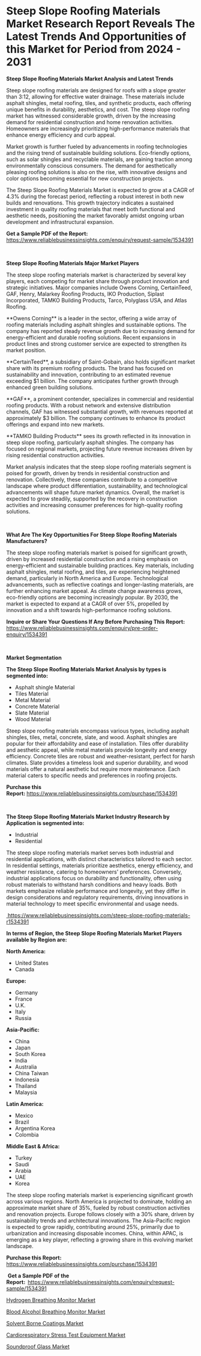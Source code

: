 <p><h1>Steep Slope Roofing Materials Market Research Report Reveals The Latest Trends And Opportunities of this Market for Period from 2024 - 2031</h1></p><p><strong>Steep Slope Roofing Materials Market Analysis and Latest Trends</strong></p>
<p><p>Steep slope roofing materials are designed for roofs with a slope greater than 3:12, allowing for effective water drainage. These materials include asphalt shingles, metal roofing, tiles, and synthetic products, each offering unique benefits in durability, aesthetics, and cost. The steep slope roofing market has witnessed considerable growth, driven by the increasing demand for residential construction and home renovation activities. Homeowners are increasingly prioritizing high-performance materials that enhance energy efficiency and curb appeal.</p><p>Market growth is further fueled by advancements in roofing technologies and the rising trend of sustainable building solutions. Eco-friendly options, such as solar shingles and recyclable materials, are gaining traction among environmentally conscious consumers. The demand for aesthetically pleasing roofing solutions is also on the rise, with innovative designs and color options becoming essential for new construction projects.</p><p>The Steep Slope Roofing Materials Market is expected to grow at a CAGR of 4.3% during the forecast period, reflecting a robust interest in both new builds and renovations. This growth trajectory indicates a sustained investment in quality roofing materials that meet both functional and aesthetic needs, positioning the market favorably amidst ongoing urban development and infrastructural expansion.</p></p>
<p><strong>Get a Sample PDF of the Report:&nbsp;</strong> <a href="https://www.reliablebusinessinsights.com/enquiry/request-sample/1534391?utm_campaign=102&utm_medium=2&utm_source=Github&utm_content=ia&utm_term=09112024&utm_id=steep-slope-roofing-materials">https://www.reliablebusinessinsights.com/enquiry/request-sample/1534391</a></p>
<p>&nbsp;</p>
<p><strong>Steep Slope Roofing Materials Major Market Players</strong></p>
<p><p>The steep slope roofing materials market is characterized by several key players, each competing for market share through product innovation and strategic initiatives. Major companies include Owens Corning, CertainTeed, GAF, Henry, Malarkey Roofing Products, IKO Production, Siplast Incorporated, TAMKO Building Products, Tarco, Polyglass USA, and Atlas Roofing.</p><p>**Owens Corning** is a leader in the sector, offering a wide array of roofing materials including asphalt shingles and sustainable options. The company has reported steady revenue growth due to increasing demand for energy-efficient and durable roofing solutions. Recent expansions in product lines and strong customer service are expected to strengthen its market position.</p><p>**CertainTeed**, a subsidiary of Saint-Gobain, also holds significant market share with its premium roofing products. The brand has focused on sustainability and innovation, contributing to an estimated revenue exceeding $1 billion. The company anticipates further growth through enhanced green building solutions.</p><p>**GAF**, a prominent contender, specializes in commercial and residential roofing products. With a robust network and extensive distribution channels, GAF has witnessed substantial growth, with revenues reported at approximately $3 billion. The company continues to enhance its product offerings and expand into new markets.</p><p>**TAMKO Building Products** sees its growth reflected in its innovation in steep slope roofing, particularly asphalt shingles. The company has focused on regional markets, projecting future revenue increases driven by rising residential construction activities.</p><p>Market analysis indicates that the steep slope roofing materials segment is poised for growth, driven by trends in residential construction and renovation. Collectively, these companies contribute to a competitive landscape where product differentiation, sustainability, and technological advancements will shape future market dynamics. Overall, the market is expected to grow steadily, supported by the recovery in construction activities and increasing consumer preferences for high-quality roofing solutions.</p></p>
<p>&nbsp;</p>
<p><strong>What Are The Key Opportunities For Steep Slope Roofing Materials Manufacturers?</strong></p>
<p><p>The steep slope roofing materials market is poised for significant growth, driven by increased residential construction and a rising emphasis on energy-efficient and sustainable building practices. Key materials, including asphalt shingles, metal roofing, and tiles, are experiencing heightened demand, particularly in North America and Europe. Technological advancements, such as reflective coatings and longer-lasting materials, are further enhancing market appeal. As climate change awareness grows, eco-friendly options are becoming increasingly popular. By 2030, the market is expected to expand at a CAGR of over 5%, propelled by innovation and a shift towards high-performance roofing solutions.</p></p>
<p><strong>Inquire or Share Your Questions If Any Before Purchasing This Report:</strong> <a href="https://www.reliablebusinessinsights.com/enquiry/pre-order-enquiry/1534391?utm_campaign=102&utm_medium=2&utm_source=Github&utm_content=ia&utm_term=09112024&utm_id=steep-slope-roofing-materials">https://www.reliablebusinessinsights.com/enquiry/pre-order-enquiry/1534391</a></p>
<p>&nbsp;</p>
<p><strong>Market Segmentation</strong></p>
<p><strong>The Steep Slope Roofing Materials Market Analysis by types is segmented into:</strong></p>
<p><ul><li>Asphalt shingle Material</li><li>Tiles Material</li><li>Metal Material</li><li>Concrete Material</li><li>Slate Material</li><li>Wood Material</li></ul></p>
<p><p>Steep slope roofing materials encompass various types, including asphalt shingles, tiles, metal, concrete, slate, and wood. Asphalt shingles are popular for their affordability and ease of installation. Tiles offer durability and aesthetic appeal, while metal materials provide longevity and energy efficiency. Concrete tiles are robust and weather-resistant, perfect for harsh climates. Slate provides a timeless look and superior durability, and wood materials offer a natural aesthetic but require more maintenance. Each material caters to specific needs and preferences in roofing projects.</p></p>
<p><strong>Purchase this Report:&nbsp;</strong><a href="https://www.reliablebusinessinsights.com/purchase/1534391?utm_campaign=102&utm_medium=2&utm_source=Github&utm_content=ia&utm_term=09112024&utm_id=steep-slope-roofing-materials">https://www.reliablebusinessinsights.com/purchase/1534391</a></p>
<p>&nbsp;</p>
<p><strong>The Steep Slope Roofing Materials Market Industry Research by Application is segmented into:</strong></p>
<p><ul><li>Industrial</li><li>Residential</li></ul></p>
<p><p>The steep slope roofing materials market serves both industrial and residential applications, with distinct characteristics tailored to each sector. In residential settings, materials prioritize aesthetics, energy efficiency, and weather resistance, catering to homeowners' preferences. Conversely, industrial applications focus on durability and functionality, often using robust materials to withstand harsh conditions and heavy loads. Both markets emphasize reliable performance and longevity, yet they differ in design considerations and regulatory requirements, driving innovations in material technology to meet specific environmental and usage needs.</p></p>
<p><a href="https://www.reliablebusinessinsights.com/steep-slope-roofing-materials-r1534391?utm_campaign=102&utm_medium=2&utm_source=Github&utm_content=ia&utm_term=09112024&utm_id=steep-slope-roofing-materials">&nbsp;https://www.reliablebusinessinsights.com/steep-slope-roofing-materials-r1534391</a></p>
<p><strong>In terms of Region, the Steep Slope Roofing Materials Market Players available by Region are:</strong></p>
<p>
    <p> <strong> North America: </strong>
        <ul>
            <li>United States</li>
            <li>Canada</li>
        </ul>
        </p> 
    <p> <strong> Europe: </strong>
        <ul>
            <li>Germany</li>
            <li>France</li>
            <li>U.K.</li>
            <li>Italy</li>
            <li>Russia</li>
        </ul>
        </p> 
    <p> <strong> Asia-Pacific: </strong>
        <ul>
            <li>China</li>
            <li>Japan</li>
            <li>South Korea</li>
            <li>India</li>
            <li>Australia</li>
            <li>China Taiwan</li>
            <li>Indonesia</li>
            <li>Thailand</li>
            <li>Malaysia</li>
        </ul>
        </p> 
    <p> <strong> Latin America: </strong>
        <ul>
            <li>Mexico</li>
            <li>Brazil</li>
            <li>Argentina Korea</li>
            <li>Colombia</li>
        </ul>
        </p> 
    <p> <strong> Middle East & Africa: </strong>
        <ul>
            <li>Turkey</li>
            <li>Saudi</li>
            <li>Arabia</li>
            <li>UAE</li>
            <li>Korea</li>
        </ul>
    </p>
    </p>
<p><p>The steep slope roofing materials market is experiencing significant growth across various regions. North America is projected to dominate, holding an approximate market share of 35%, fueled by robust construction activities and renovation projects. Europe follows closely with a 30% share, driven by sustainability trends and architectural innovations. The Asia-Pacific region is expected to grow rapidly, contributing around 25%, primarily due to urbanization and increasing disposable incomes. China, within APAC, is emerging as a key player, reflecting a growing share in this evolving market landscape.</p></p>
<p><strong>Purchase this Report: </strong><a href="https://www.reliablebusinessinsights.com/purchase/1534391?utm_campaign=102&utm_medium=2&utm_source=Github&utm_content=ia&utm_term=09112024&utm_id=steep-slope-roofing-materials">https://www.reliablebusinessinsights.com/purchase/1534391</a></p>
<p>&nbsp;<strong>Get a Sample PDF of the Report:&nbsp;&nbsp;</strong><a href="https://www.reliablebusinessinsights.com/enquiry/request-sample/1534391?utm_campaign=102&utm_medium=2&utm_source=Github&utm_content=ia&utm_term=09112024&utm_id=steep-slope-roofing-materials">https://www.reliablebusinessinsights.com/enquiry/request-sample/1534391</a></p>
<p><strong></strong></p>
<p><p><a href="https://issuu.com/reportprime-2/docs/hydrogen-breathing-monitor-market-s_144e198d271bab?utm_campaign=102&utm_medium=2&utm_source=Github&utm_content=ia&utm_term=09112024&utm_id=steep-slope-roofing-materials">Hydrogen Breathing Monitor Market</a></p><p><a href="https://issuu.com/reportprime-2/docs/blood-alcohol-breathing-monitor-mar_fccb22b3aeea0d?utm_campaign=102&utm_medium=2&utm_source=Github&utm_content=ia&utm_term=09112024&utm_id=steep-slope-roofing-materials">Blood Alcohol Breathing Monitor Market</a></p><p><a href="https://github.com/SidorelaGurakuqi596/Market-Research-Report-List-1/blob/main/solvent-borne-coatings-market.md?utm_campaign=102&utm_medium=2&utm_source=Github&utm_content=ia&utm_term=09112024&utm_id=steep-slope-roofing-materials">Solvent Borne Coatings Market</a></p><p><a href="https://issuu.com/reportprime-2/docs/cardiorespiratory-stress-test-equip_f701998d24efe5?utm_campaign=102&utm_medium=2&utm_source=Github&utm_content=ia&utm_term=09112024&utm_id=steep-slope-roofing-materials">Cardiorespiratory Stress Test Equipment Market</a></p><p><a href="https://github.com/laurettae0ac/Market-Research-Report-List-1/blob/main/soundproof-glass-market.md?utm_campaign=102&utm_medium=2&utm_source=Github&utm_content=ia&utm_term=09112024&utm_id=steep-slope-roofing-materials">Soundproof Glass Market</a></p></p>